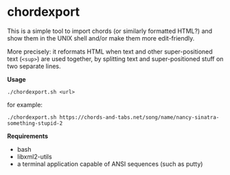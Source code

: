 # chordexport

This is a simple tool to import chords (or similarly formatted HTML?) and show them in the UNIX shell and/or make them more edit-friendly.

More precisely: it reformats HTML when text and other super-positioned text (`<sup>`) are used together, by splitting text and super-positioned stuff on two separate lines.

**Usage**

`./chordexport.sh <url>`

for example:

`./chordexport.sh https://chords-and-tabs.net/song/name/nancy-sinatra-something-stupid-2`

**Requirements**

  * bash
  * libxml2-utils
  * a terminal application capable of ANSI sequences (such as putty)
